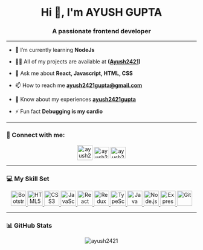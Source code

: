<h1 align="center">Hi 👋, I'm AYUSH GUPTA</h1>

<h3 align="center">A passionate frontend developer</h3>
<hr>

- 🌱 I’m currently learning **NodeJs**

- 👨‍💻 All of my projects are available at **([Ayush2421](https://github.com/Ayush2421))**

- 💬 Ask me about **React, Javascript, HTML, CSS**

- 📫 How to reach me **ayush2421gupta@gmail.com**

- 📄 Know about my experiences **[ayush2421gupta](https://www.linkedin.com/in/ayush2421gupta)**

- ⚡ Fun fact **Debugging is my cardio**
<hr>

### 👋 Connect with me:

<p align="center">
<a href="https://linkedin.com/in/ayush2421gupta" target="blank"><img align="center" src="https://raw.githubusercontent.com/rahuldkjain/github-profile-readme-generator/master/src/images/icons/Social/linked-in-alt.svg" alt="ayush2421gupta" height="40" width="40"/></a>
<a href="https://www.hackerrank.com/ayush2421" target="blank"><img align="center" src="https://raw.githubusercontent.com/rahuldkjain/github-profile-readme-generator/master/src/images/icons/Social/hackerrank.svg" alt="ayush2421" height="30" width="40" /></a>
<a href="https://www.leetcode.com/ayush2421" target="blank"><img align="center" src="https://raw.githubusercontent.com/rahuldkjain/github-profile-readme-generator/master/src/images/icons/Social/leet-code.svg" alt="ayush2421" height="30" width="40" /></a>
</p>
<hr>

### 💻 My Skill Set

<p align="center">
  <a href="https://getbootstrap.com" target="_blank" rel="noreferrer">
    <img src="https://skillicons.dev/icons?i=bootstrap" alt="Bootstrap" width="40" height="40"/>
  </a>
  <a href="https://www.w3schools.com/html/" target="_blank" rel="noreferrer">
    <img src="https://skillicons.dev/icons?i=html" alt="HTML5" width="40" height="40"/>
  </a>
  <a href="https://www.w3schools.com/css/" target="_blank" rel="noreferrer">
    <img src="https://skillicons.dev/icons?i=css" alt="CSS3" width="40" height="40"/>
  </a>
  <a href="https://developer.mozilla.org/en-US/docs/Web/JavaScript" target="_blank" rel="noreferrer">
    <img src="https://skillicons.dev/icons?i=js" alt="JavaScript" width="40" height="40"/>
  </a>
  <a href="https://reactjs.org/" target="_blank" rel="noreferrer">
    <img src="https://skillicons.dev/icons?i=react" alt="React" width="40" height="40"/>
  </a>
  <a href="https://redux.js.org" target="_blank" rel="noreferrer">
    <img src="https://skillicons.dev/icons?i=redux" alt="Redux" width="40" height="40"/>
  </a>
  <a href="https://www.typescriptlang.org/" target="_blank" rel="noreferrer">
    <img src="https://skillicons.dev/icons?i=ts" alt="TypeScript" width="40" height="40"/>
  </a>
  <a href="https://www.java.com" target="_blank" rel="noreferrer">
    <img src="https://skillicons.dev/icons?i=java" alt="Java" width="40" height="40"/>
  </a>
  <a href="https://nodejs.org" target="_blank" rel="noreferrer">
    <img src="https://skillicons.dev/icons?i=nodejs" alt="Node.js" width="40" height="40"/>
  </a>
  <a href="https://expressjs.com" target="_blank" rel="noreferrer">
    <img src="https://skillicons.dev/icons?i=express" alt="Express" width="40" height="40"/>
  </a>
  <a href="https://git-scm.com/" target="_blank" rel="noreferrer">
    <img src="https://skillicons.dev/icons?i=git" alt="Git" width="40" height="40"/>
  </a>
</p>
<hr>

### 📊 GitHub Stats
<p align="center"><img align="center" src="https://github-readme-stats.vercel.app/api/top-langs?username=ayush2421&show_icons=true&locale=en&layout=compact" alt="ayush2421" /></p>



